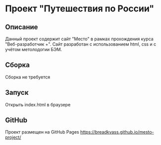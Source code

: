 # Проект "Путешествия по России"
## Описание
Данный проект содержит сайт "Место" в рамках прохождения курса "Веб-разработчик +". Сайт разработан с использованием html, css и с учётом метолодогии БЭМ.

## Сборка
Сборка не требуется

## Запуск
Открыть index.html в браузере

## GitHub
Проект размещен на GitHub Pages https://breadkvass.github.io/mesto-project/